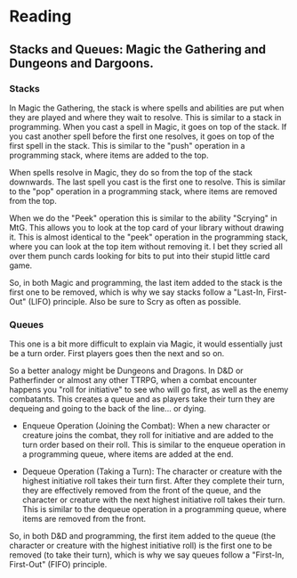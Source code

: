 # Reading

## Stacks and Queues: Magic the Gathering and Dungeons and Dargoons.

### Stacks

In Magic the Gathering, the stack is where spells and abilities are put when they are played and where they wait to resolve. 
This is similar to a stack in programming. When you cast a spell in Magic, it goes on top of the stack. 
If you cast another spell before the first one resolves, it goes on top of the first spell in the stack. 
This is similar to the "push" operation in a programming stack, where items are added to the top.

When spells resolve in Magic, they do so from the top of the stack downwards. 
The last spell you cast is the first one to resolve. This is similar to the "pop" operation in a programming stack, 
where items are removed from the top.

When we do the "Peek" operation this is similar to the ability "Scrying" in MtG. This allows you to look at the top card of your library without drawing it.
This is almost identical to the "peek" operation in the programming stack, where you can look at the top item without removing it. I bet they scried all over
them punch cards looking for bits to put into their stupid little card game.

So, in both Magic and programming, the last item added to the stack is the first one to be removed, 
which is why we say stacks follow a "Last-In, First-Out" (LIFO) principle. Also be sure to Scry as often as possible.

### Queues 

This one is a bit more difficult to explain via Magic, it would essentially just be a turn order. First players goes then the next and so on.

So a better analogy might be Dungeons and Dragons. In D&D or Patherfinder or almost any other TTRPG, when a combat encounter happens you "roll for initiative"
to see who will go first, as well as the enemy combatants. This creates a queue and as players take their turn they are dequeing and going to the back of the line... or dying.

  + Enqueue Operation (Joining the Combat): When a new character or creature joins the combat, 
    they roll for initiative and are added to the turn order based on their roll. This is similar to the enqueue operation in a programming queue,
    where items are added at the end.

  + Dequeue Operation (Taking a Turn): The character or creature with the highest initiative roll takes their turn first. 
    After they complete their turn, they are effectively removed from the front of the queue, and the character or creature 
    with the next highest initiative roll takes their turn. This is similar to the dequeue operation in a programming queue, 
    where items are removed from the front.

So, in both D&D and programming, the first item added to the queue (the character or creature with the highest initiative roll) 
is the first one to be removed (to take their turn), which is why we say queues follow a "First-In, First-Out" (FIFO) principle.

